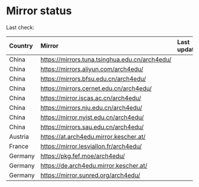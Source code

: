 <script src="./time.js"></script>
# Mirror status
Last check: <script type="text/javascript">localize(1743254760.3800142);</script>

|Country|Mirror|Last update|
|:------|:-----|:----------|
|China|https://mirrors.tuna.tsinghua.edu.cn/arch4edu/|<script type="text/javascript">localize(1743230361);</script>|
|China|https://mirrors.aliyun.com/arch4edu/|<script type="text/javascript">localize(1743230361);</script>|
|China|https://mirrors.bfsu.edu.cn/arch4edu/|<script type="text/javascript">localize(1743230361);</script>|
|China|https://mirrors.cernet.edu.cn/arch4edu/|<script type="text/javascript">localize(1743230361);</script>|
|China|https://mirror.iscas.ac.cn/arch4edu/|<script type="text/javascript">localize(1743230361);</script>|
|China|https://mirrors.nju.edu.cn/arch4edu/|<script type="text/javascript">localize(1743144252);</script>|
|China|https://mirror.nyist.edu.cn/arch4edu/|<script type="text/javascript">localize(1743230361);</script>|
|China|https://mirrors.sau.edu.cn/arch4edu/|<script type="text/javascript">localize(1731653531);</script>|
|Austria|https://at.arch4edu.mirror.kescher.at/|<script type="text/javascript">localize(1743230361);</script>|
|France|https://mirror.lesviallon.fr/arch4edu/|<script type="text/javascript">localize(1743230361);</script>|
|Germany|https://pkg.fef.moe/arch4edu/|<script type="text/javascript">localize(1743230361);</script>|
|Germany|https://de.arch4edu.mirror.kescher.at/|<script type="text/javascript">localize(1743230361);</script>|
|Germany|https://mirror.sunred.org/arch4edu/|<script type="text/javascript">localize(1743230361);</script>|

<script src="./tablefilter/tablefilter.js"></script>
<script src="./table.js"></script>
